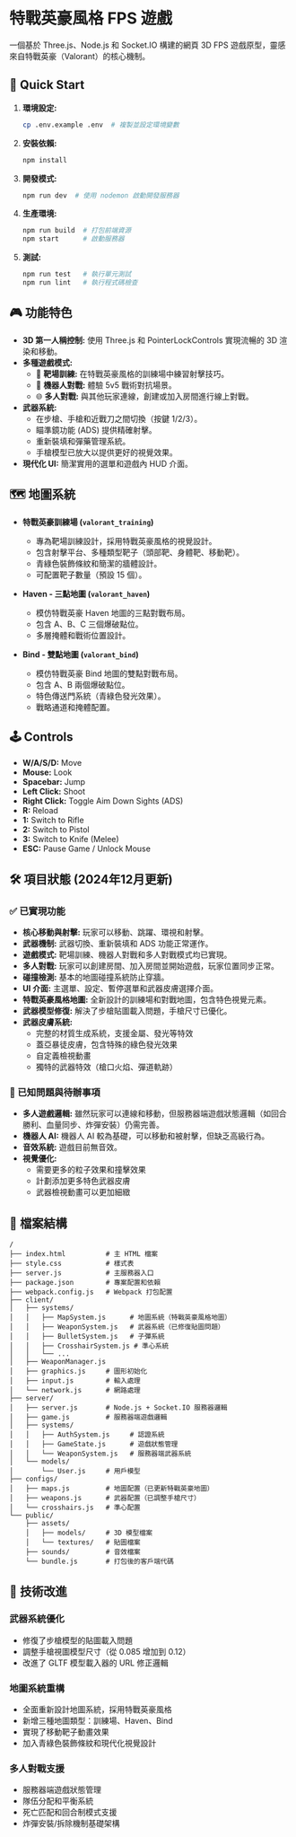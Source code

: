 # 特戰英豪風格 FPS 遊戲

一個基於 Three.js、Node.js 和 Socket.IO 構建的網頁 3D FPS 遊戲原型，靈感來自特戰英豪（Valorant）的核心機制。

## 🚀 Quick Start

1. **環境設定:**
   ```bash
   cp .env.example .env  # 複製並設定環境變數
   ```

2. **安裝依賴:**
   ```bash
   npm install
   ```

3. **開發模式:**
   ```bash
   npm run dev  # 使用 nodemon 啟動開發服務器
   ```

4. **生產環境:**
   ```bash
   npm run build  # 打包前端資源
   npm start      # 啟動服務器
   ```

5. **測試:**
   ```bash
   npm run test   # 執行單元測試
   npm run lint   # 執行程式碼檢查
   ```

## 🎮 功能特色

-   **3D 第一人稱控制:** 使用 Three.js 和 PointerLockControls 實現流暢的 3D 渲染和移動。
-   **多種遊戲模式:**
    -   🎯 **靶場訓練:** 在特戰英豪風格的訓練場中練習射擊技巧。
    -   🤖 **機器人對戰:** 體驗 5v5 戰術對抗場景。
    -   🌐 **多人對戰:** 與其他玩家連線，創建或加入房間進行線上對戰。
-   **武器系統:**
    -   在步槍、手槍和近戰刀之間切換（按鍵 1/2/3）。
    -   瞄準鏡功能 (ADS) 提供精確射擊。
    -   重新裝填和彈藥管理系統。
    -   手槍模型已放大以提供更好的視覺效果。
-   **現代化 UI:** 簡潔實用的選單和遊戲內 HUD 介面。

## 🗺️ 地圖系統

-   **特戰英豪訓練場 (`valorant_training`)**
    -   專為靶場訓練設計，採用特戰英豪風格的視覺設計。
    -   包含射擊平台、多種類型靶子（頭部靶、身體靶、移動靶）。
    -   青綠色裝飾條紋和簡潔的牆體設計。
    -   可配置靶子數量（預設 15 個）。

-   **Haven - 三點地圖 (`valorant_haven`)**
    -   模仿特戰英豪 Haven 地圖的三點對戰布局。
    -   包含 A、B、C 三個爆破點位。
    -   多層掩體和戰術位置設計。

-   **Bind - 雙點地圖 (`valorant_bind`)**
    -   模仿特戰英豪 Bind 地圖的雙點對戰布局。
    -   包含 A、B 兩個爆破點位。
    -   特色傳送門系統（青綠色發光效果）。
    -   戰略通道和掩體配置。

## 🕹️ Controls

-   **W/A/S/D:** Move
-   **Mouse:** Look
-   **Spacebar:** Jump
-   **Left Click:** Shoot
-   **Right Click:** Toggle Aim Down Sights (ADS)
-   **R:** Reload
-   **1:** Switch to Rifle
-   **2:** Switch to Pistol
-   **3:** Switch to Knife (Melee)
-   **ESC:** Pause Game / Unlock Mouse

## 🛠️ 項目狀態 (2024年12月更新)

### ✅ 已實現功能

-   **核心移動與射擊:** 玩家可以移動、跳躍、環視和射擊。
-   **武器機制:** 武器切換、重新裝填和 ADS 功能正常運作。
-   **遊戲模式:** 靶場訓練、機器人對戰和多人對戰模式均已實現。
-   **多人對戰:** 玩家可以創建房間、加入房間並開始遊戲，玩家位置同步正常。
-   **碰撞檢測:** 基本的地圖碰撞系統防止穿牆。
-   **UI 介面:** 主選單、設定、暫停選單和武器皮膚選擇介面。
-   **特戰英豪風格地圖:** 全新設計的訓練場和對戰地圖，包含特色視覺元素。
-   **武器模型修復:** 解決了步槍貼圖載入問題，手槍尺寸已優化。
-   **武器皮膚系統:** 
    - 完整的材質生成系統，支援金屬、發光等特效
    - 蓋亞暴徒皮膚，包含特殊的綠色發光效果
    - 自定義檢視動畫
    - 獨特的武器特效（槍口火焰、彈道軌跡）

### 🚧 已知問題與待辦事項

-   **多人遊戲邏輯:** 雖然玩家可以連線和移動，但服務器端遊戲狀態邏輯（如回合勝利、血量同步、炸彈安裝）仍需完善。
-   **機器人 AI:** 機器人 AI 較為基礎，可以移動和被射擊，但缺乏高級行為。
-   **音效系統:** 遊戲目前無音效。
-   **視覺優化:** 
    - 需要更多的粒子效果和撞擊效果
    - 計劃添加更多特色武器皮膚
    - 武器檢視動畫可以更加細緻

## 📁 檔案結構

```
/
├── index.html          # 主 HTML 檔案
├── style.css           # 樣式表
├── server.js           # 主服務器入口
├── package.json        # 專案配置和依賴
├── webpack.config.js   # Webpack 打包配置
├── client/
│   ├── systems/
│   │   ├── MapSystem.js      # 地圖系統（特戰英豪風格地圖）
│   │   ├── WeaponSystem.js   # 武器系統（已修復貼圖問題）
│   │   ├── BulletSystem.js   # 子彈系統
│   │   ├── CrosshairSystem.js # 準心系統
│   │   └── ...
│   ├── WeaponManager.js
│   ├── graphics.js     # 圖形初始化
│   ├── input.js        # 輸入處理
│   └── network.js      # 網路處理
├── server/
│   ├── server.js       # Node.js + Socket.IO 服務器邏輯
│   ├── game.js         # 服務器端遊戲邏輯
│   ├── systems/
│   │   ├── AuthSystem.js     # 認證系統
│   │   ├── GameState.js      # 遊戲狀態管理
│   │   └── WeaponSystem.js   # 服務器端武器系統
│   └── models/
│       └── User.js     # 用戶模型
├── configs/
│   ├── maps.js         # 地圖配置（已更新特戰英豪地圖）
│   ├── weapons.js      # 武器配置（已調整手槍尺寸）
│   └── crosshairs.js   # 準心配置
└── public/
    ├── assets/
    │   ├── models/     # 3D 模型檔案
    │   └── textures/   # 貼圖檔案
    ├── sounds/         # 音效檔案
    └── bundle.js       # 打包後的客戶端代碼
```

## 🔧 技術改進

### 武器系統優化
- 修復了步槍模型的貼圖載入問題
- 調整手槍視圖模型尺寸（從 0.085 增加到 0.12）
- 改進了 GLTF 模型載入器的 URL 修正邏輯

### 地圖系統重構
- 全面重新設計地圖系統，採用特戰英豪風格
- 新增三種地圖類型：訓練場、Haven、Bind
- 實現了移動靶子動畫效果
- 加入青綠色裝飾條紋和現代化視覺設計

### 多人對戰支援
- 服務器端遊戲狀態管理
- 隊伍分配和平衡系統
- 死亡匹配和回合制模式支援
- 炸彈安裝/拆除機制基礎架構